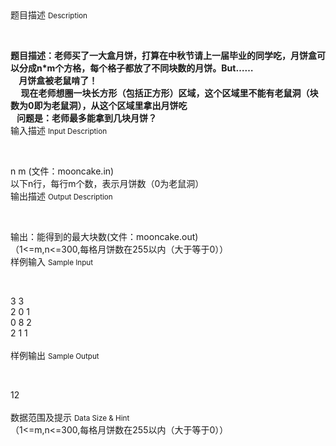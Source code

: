 <div class="panel panel-default">
<div class="area-title">
<span>
题目描述
<small>Description</small>
</span></div>
<div class="panel-body">

<p> </p>
<div>
<div><strong>题目描述：老师买了一大盒月饼，打算在中秋节请上一届毕业的同学吃，月饼盒可以分成n*m个方格，每个格子都放了不同块数的月饼。But……</strong></div>
<div><strong>    月饼盒被老鼠啃了！</strong></div>
<div><strong>     现在老师想圈一块长方形（包括正方形）区域，这个区域里不能有老鼠洞（块数为0即为老鼠洞），从这个区域里拿出月饼吃</strong></div>
<div><strong>   问题是：老师最多能拿到几块月饼？</strong></div>
</div>

</div>
</div>

<div class="panel panel-default">
<div class="area-title">
<span>
输入描述
<small>Input Description</small>
</span></div>
<div class="panel-body">
<p> </p>
<div>
<div>n m (文件：mooncake.in)</div>
<div>以下n行，每行m个数，表示月饼数（0为老鼠洞）</div>
</div>

</div>
</div>
<div  class="panel panel-default">
<div class="area-title">
<span>
输出描述
<small>Output Description</small>
</span></div>
<div class="panel-body">

<p>&nbsp;</p>
<div class="O">
<div>输出：能得到的最大块数(文件：mooncake.out)</div>
<div>（1&lt;=m,n&lt;=300,每格月饼数在255以内（大于等于0））</div>
</div>

</div>
</div>


<div class="panel panel-default">
<div class="area-title">
<span>
样例输入
<small>Sample Input</small>
</span></div>
<div class="panel-body">
<p> </p>
<div>
<div>3 3</div>
<div>2 0 1</div>
<div>0 8 2</div>
<div>2 1 1</div>
<div> </div>
</div>

</div>
</div>

<div class="panel panel-default">
<div class="area-title">
<span>
样例输出
<small>Sample Output</small>
</span></div>
<div class="panel-body">
<p> </p>
<div>
<div>12</div>
<div> </div>
</div>

</div>
</div>

<div class="panel panel-default">
<div class="area-title">
<span>
数据范围及提示
<small>Data Size & Hint</small>
</span></div>
<div class="panel-body">
<div>（1&lt;=m,n&lt;=300,每格月饼数在255以内（大于等于0））</div>
</div>
</div>